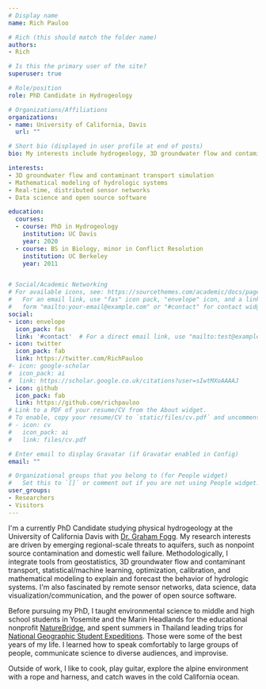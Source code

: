 ```yaml
---
# Display name
name: Rich Pauloo

# Rich (this should match the folder name)
authors:
- Rich

# Is this the primary user of the site?
superuser: true

# Role/position
role: PhD Candidate in Hydrogeology

# Organizations/Affiliations
organizations:
- name: University of California, Davis
  url: ""

# Short bio (displayed in user profile at end of posts)
bio: My interests include hydrogeology, 3D groundwater flow and contaminant transport simulation, data science and web technologies, and building simple solutions to complex problems.

interests:
- 3D groundwater flow and contaminant transport simulation
- Mathematical modeling of hydrologic systems
- Real-time, distributed sensor networks
- Data science and open source software

education:
  courses:
  - course: PhD in Hydrogeology
    institution: UC Davis
    year: 2020
  - course: BS in Biology, minor in Conflict Resolution
    institution: UC Berkeley
    year: 2011


# Social/Academic Networking
# For available icons, see: https://sourcethemes.com/academic/docs/page-builder/#icons
#   For an email link, use "fas" icon pack, "envelope" icon, and a link in the
#   form "mailto:your-email@example.com" or "#contact" for contact widget.
social:
- icon: envelope
  icon_pack: fas
  link: '#contact'  # For a direct email link, use "mailto:test@example.org".
- icon: twitter
  icon_pack: fab
  link: https://twitter.com/RichPauloo
#- icon: google-scholar
#  icon_pack: ai
#  link: https://scholar.google.co.uk/citations?user=sIwtMXoAAAAJ
- icon: github
  icon_pack: fab
  link: https://github.com/richpauloo
# Link to a PDF of your resume/CV from the About widget.
# To enable, copy your resume/CV to `static/files/cv.pdf` and uncomment the lines below.
# - icon: cv
#   icon_pack: ai
#   link: files/cv.pdf

# Enter email to display Gravatar (if Gravatar enabled in Config)
email: ""

# Organizational groups that you belong to (for People widget)
#   Set this to `[]` or comment out if you are not using People widget.
user_groups:
- Researchers
- Visitors
---
```


I'm a currently PhD Candidate studying physical hydrogeology at the University of California Davis with [Dr. Graham Fogg](https://www.researchgate.net/profile/Graham_Fogg). My research interests are driven by emerging regional-scale threats to aquifers, such as nonpoint source contamination and domestic well failure. Methodologically, I integrate tools from geostatistics, 3D groundwater flow and contaminant transport, statistical/machine learning, optimization, calibration, and mathematical modeling to explain and forecast the behavior of hydrologic systems. I'm also fascinated by remote sensor networks, data science, data visualization/communication, and the power of open source software.

Before pursuing my PhD, I taught environmental science to middle and high school students in Yosemite and the Marin Headlands for the educational nonprofit [NatureBridge](https://naturebridge.org/), and spent summers in Thailand leading trips for [National Geographic Student Expeditions](https://www.nationalgeographic.com/student-expeditions/). Those were some of the best years of my life. I learned how to speak comfortably to large groups of people, communicate science to diverse audiences, and improvise. 

Outside of work, I like to cook, play guitar, explore the alpine environment with a rope and harness, and catch waves in the cold California ocean.
